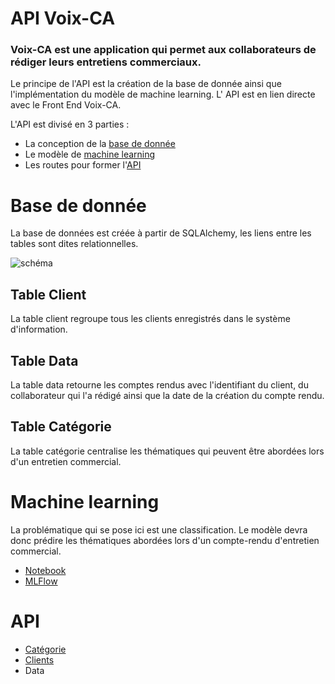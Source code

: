 # API Voix-CA 

### Voix-CA est une application qui permet aux collaborateurs de 	      rédiger leurs entretiens commerciaux. 
 
Le principe de l'API est la création de la base de donnée ainsi que l'implémentation du modèle de machine learning. L' API est en lien directe avec le Front End Voix-CA. 

L'API est divisé en 3 parties : 
- La conception de la [base de donnée](https://github.com/ManonDBT/API_Voix-CA/blob/main/create_base.py)
- Le modèle de [machine learning](https://github.com/ManonDBT/Flask_VoixCA_API/tree/dev/machine_learning) 
- Les routes pour former l'[API](https://github.com/ManonDBT/API_Voix-CA/blob/main/api.py)

# Base de donnée

La base de données est créée à partir de SQLAlchemy, les liens entre les tables sont dites relationnelles. 
 

![schéma](https://drive.google.com/uc?export=view&id=16mQdSd7UqdwKVERcrHLy4m89FnlTE0hf)


## Table Client 

La table client regroupe tous les clients enregistrés dans le système d'information. 

## Table Data

La table data retourne les comptes rendus avec l'identifiant du client, du collaborateur qui l'a rédigé ainsi que la date de la création du compte rendu. 

## Table Catégorie

La table catégorie centralise les thématiques qui peuvent être abordées lors d'un entretien commercial. 




# Machine learning

La problématique qui se pose ici est une classification. Le modèle devra donc prédire les thématiques abordées lors d'un compte-rendu d'entretien commercial. 

- [Notebook](https://github.com/ManonDBT/API_Voix-CA/blob/main/machine_learning/Multi-label_final.ipynb)
- [MLFlow](https://github.com/ManonDBT/API_Voix-CA/blob/main/machine_learning/ML.py) 



# API

- [Catégorie](https://github.com/ManonDBT/API_Voix-CA/blob/main/docs-swagger/categories.yml)
- [Clients](https://github.com/ManonDBT/API_Voix-CA/blob/main/docs-swagger/clients.yml)
- Data 
